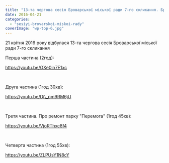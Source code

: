 ```yaml
---
title: "13-та чергова сесія Броварської міської ради 7-го скликання. Бровари. 21 квітня 2016 року"
date: 2016-04-21
categories: 
  - "sesiyi-brovarskoi-miskoi-rady"
coverImage: "wp-top-6.jpg"
---
```


21 квітня 2016 року відбулася 13-та чергова сесія Броварської міської ради 7-го скликання<!--more-->

Перша частина (2год):

https://youtu.be/GXe0in7E1xc

 

Друга частина (1год 30хв):

https://youtu.be/Di\_pm9RM6jU

 

Третя частина. Про ремонт парку "Перемога" (1год 45хв):

https://youtu.be/VjoRThxc8f4

 

Четверта частина (1год 55хв):

https://youtu.be/ZLPUsY1N8cY

